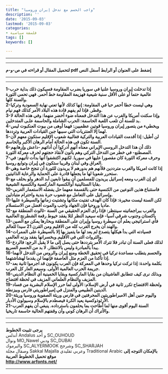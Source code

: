 ```yaml
---
title: "واجب الحسم مع تدخل إيران وروسيا"
description: ''
date: '2015-09-03'
lastmod: '2015-09-03'
categories:
- فلسفة سياسية
tags: []
keywords: []

---
```

---

---

**لتحميل المقال أو قراءته في ص-و-م pdf إضغط على العنوان أو الرابط أسفل النص**

---



---

**1-إذا تدخلت إيران وروسيا علنيا في سوريا بضرب المقاومة فسيكون ذلك بداية حرب عالمية حتما أو على الأقل سنية شيعية فهزيمة المقاومة خط أحمر. فهي تحمي الثورة والسنة كلها.  
2-وهي ليست خطا أحمر حبا في المقاومة: إنها كذلك لأنها تعني نهاية السعودية وتركيا وقطر. فإذا لم يفهم قادة هذه البلاد الأمر كذلك فهم نيام.  
3-وإذا سكتت أمريكا والغرب عن هذا التدخل فمعناه ضوء أخضر منهما: وفي هذه الحالة لا بد للسنة أن تلعب اللعبة الحاسمة: الحرب الشاملة والحاسمة علـى المتدخلين.  
4-ويخطيء من يتصور إيران وروسيا قوتين عظميين: فهما أوهى من بيوت العنكبوت ليس لهما إلا العنتريات التي سببها جبن القيادات العربية وترددها.  
5-لن أطيل: إذا أقدمت القيادات العربية والتركية فغالبية شعوب الإقليم ستكون معهم لأن السنة تكون في هذه الحالة أمام الرهان الأكبر والحاسم.  
6-ذلك أن هذا التدخل الروسي الإيراني معناه أنهم أدركوا أن أداتهم -داعش وإرهابهم المصطنع- في خطر من التدخل التركي وهم يأتون لأنقاذ حجتهم لحرف معركة الثورة.  
7-وحرف معركة الثورة كان مقصورا عليها في سوريا. لكنهم اكتشفوا أنها بدأت تأتيهم: في العراق وفي لبنان وقريبا ستكون في إيران وتوابع روسيا.  
8-إذا كانت امريكا والغرب مترددين فلأنهم هم بدورهم لا يريدون للثورة أن تنجح خاصة وهي ستحرر شعوبا لها ما يجعلها قادرة على الحماية والرعاية الذاتيتين.  
9-اي إن الغرب ومعه إسرائيل يريدون للمسلمين أن يبقوا تابعين أبد الدهر ولو بحلف مع بقايا الستالينية أوالكنسية الماركسية والكنسية الشيعية.  
10-فاستتباع هذين النوعين من الكنسية حتى بالقسمة معهما حل يفضله الاستعمار الغربي وإسرائيل على التعامل مع شعوب حرة بندية واحترام متبادلين.  
11-لكن السنة ليست مخيرة: فإذا كان الهدف تفتيت مكانها وتشتيت زمانها والسيطرة عليها ماديا وروحيا فإن الجهاد واجب والموت أفضل من الاستسلام.  
12-والغرب ببراجماتيته سينتظر: فإذا رآى العزم الحقيقي من السنة -ثالوث المنطقة مع باكستان وجنوب شرقي آسيا- فإنه سيعيد النظر لئلا يفقد خيوط رقعة الشطرنج العالمية  
13-فأي استراتيجي يعلم أن سيطرة روسيا وإيران على المنطقة وبحارها يمكن مع الصين والهند أن يخرج الغرب كله من الاقليم ومن القرن 21 سيدا للعالم.  
14-فسيادته التي بدأ هيكلها يتصدع لم يعد لها ما يتميز بها إلا بالسيطرة على الممرات والثروات التي في الأقليم.وبخسرانها يفقد وزنه العالمي.  
15-لذلك فعلى السنة أن تبادر فلا تترك الأمر بترددها حتى يصل إلى ما لا يقبل الرجع: فالردع يبدأ بالمبادرة وليس بالانتظار. لا بد من الحسم السريع.  
16-والحسم يتطلب مساعدة تركيا في تحقيق الخطة ومنع إيران والروس من التدخل لأنهما إذا تأكدا من العزم مثل العاصفة فإنهما لن يقدما لهشاشتهما.  
17-بكلمة واحدة: إذا تركت تركيا وحدها في المعركة فإن العرب يكونون قد اجرموا ثانية بعد جريمة الحرب العالمية الأولى. وسيعم العار كل العرب.  
18-وبذلك نرى كيف تتطابق الفاشيتان من بقايا الماركسية وبقايا الخمينية أي النظام الديني المزيف والنظام العلماني المزيف في لحظة افتضاح.  
19-ولحظة الافتضاح تكرر ثانية في أرض الإسلام: الأولى لما حرر الإسلام البشرية من فساد الدينين الطبيعي والمنزل في إمبراطوريتي فارس وبيزنطة.  
20-واليوم حنين أهل الامبراطوريتين المحرفتين في فارس وريثة الصفوية وروسيا وريثة الأرثوذوكسية يعيد الكرة فيصطدم بالإسلام وسيولون الأدبار.  
21-السنة اليوم أقوى منها لما أطاحت بما يحلمون باسترداده. ينبغي أن يفهم العرب والأتراك أن الرهان كوني وأن وقفتهم الحالية حاسمة تاريخيا.**

---

---

**يرجى تثبيت الخطوط**   
 أندلس Andalus  و أحد SC\_OUHOUD  
 ونوال MO\_Nawel  ودبي SC\_DUBAI   
 واليرموك SC\_ALYERMOOK  وشرجح SC\_SHARJAH   
 وصقال مجلة Sakkal Majalla وعربي تقليدي Traditional Arabic  **بالإمكان التوجه إلى موقع تحميل الخطوط العربية  
 http://www.arfonts.net/**

---

###